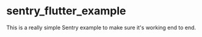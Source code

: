 # sentry_flutter_example

This is a really simple Sentry example to make sure it's working end to end.
